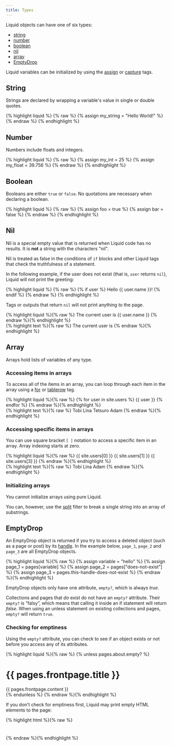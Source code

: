 ```yaml
---
title: Types
---
```


Liquid objects can have one of six types:

- [string](#string)
- [number](#number)
- [boolean](#boolean)
- [nil](#nil)
- [array](#array)
- [EmptyDrop](#emptydrop)

Liquid variables can be initialized by using the [assign](/tags/#assign) or [capture](/tags/#capture) tags.

## String

Strings are declared by wrapping a variable's value in single or double quotes.

{% highlight liquid %}
{% raw %}
{% assign my_string = "Hello World!" %}
{% endraw %}
{% endhighlight %}

## Number

Numbers include floats and integers.

{% highlight liquid %}
{% raw %}
{% assign my_int = 25 %}
{% assign my_float = 39.756 %}
{% endraw %}
{% endhighlight %}

## Boolean

Booleans are either `true` or `false`. No quotations are necessary when declaring a boolean.

{% highlight liquid %}
{% raw %}
{% assign foo = true %}
{% assign bar = false %}
{% endraw %}
{% endhighlight %}

## Nil

Nil is a special empty value that is returned when Liquid code has no results. It is **not** a string with the characters "nil".

Nil is treated as false in the conditions of `if` blocks and other Liquid tags that check the truthfulness of a statement.

In the following example, if the user does not exist (that is, `user` returns `nil`), Liquid will not print the greeting:

{% highlight liquid %}
{% raw %}
{% if user %}
  Hello {{ user.name }}!
{% endif %}
{% endraw %}
{% endhighlight %}

Tags or outputs that return `nil` will not print anything to the page.

<div class="code-block code-block--input">
{% highlight liquid %}{% raw %}
The current user is {{ user.name }}
{% endraw %}{% endhighlight %}
</div>

<div class="code-block code-block--output">
{% highlight text %}{% raw %}
The current user is
{% endraw %}{% endhighlight %}
</div>

## Array

Arrays hold lists of variables of any type.

### Accessing items in arrays

To access all of the items in an array, you can loop through each item in the array using a [for](/tags/#for) or [tablerow](/tags/#tablerow) tag.

<div class="code-block code-block--input">
{% highlight liquid %}{% raw %}
<!-- if site.users = "Tobi", "Lina", "Tetsuro", "Adam" -->
{% for user in site.users %}
  {{ user }}
{% endfor %}
{% endraw %}{% endhighlight %}
</div>

<div class="code-block code-block--output">
{% highlight text %}{% raw %}
Tobi Lina Tetsuro Adam
{% endraw %}{% endhighlight %}
</div>

### Accessing specific items in arrays

You can use square bracket `[ ]` notation to access a specific item in an array. Array indexing starts at zero.

<div class="code-block code-block--input">
{% highlight liquid %}{% raw %}
<!-- if site.users = "Tobi", "Lina", "Tetsuro", "Adam" -->
{{ site.users[0] }}
{{ site.users[1] }}
{{ site.users[3] }}
{% endraw %}{% endhighlight %}
</div>

<div class="code-block code-block--output">
{% highlight text %}{% raw %}
Tobi
Lina
Adam
{% endraw %}{% endhighlight %}
</div>

### Initializing arrays

You cannot initialize arrays using pure Liquid.

You can, however, use the [split](/filters/#split) filter to break a single string into an array of substrings.

## EmptyDrop

An EmptyDrop object is returned if you try to access a deleted object (such as a page or post) by its [handle](/basics/#Handles). In the example below, `page_1`, `page_2` and `page_3` are all EmptyDrop objects.

{% highlight liquid %}{% raw %}
{% assign variable = "hello" %}
{% assign page_1 = pages[variable] %}
{% assign page_2 = pages["does-not-exist"] %}
{% assign page_3 = pages.this-handle-does-not-exist %}
{% endraw %}{% endhighlight %}

EmptyDrop objects only have one attribute, `empty?`, which is always *true*.

Collections and pages that *do* exist do not have an `empty?` attribute. Their `empty?` is “falsy”, which means that calling it inside an if statement will return *false*. When using an  unless statement on existing collections and pages, `empty?` will return `true`.

### Checking for emptiness

Using the `empty?` attribute, you can check to see if an object exists or not before you access any of its attributes.

{% highlight liquid %}{% raw %}
{% unless pages.about.empty? %}
  <!-- This content will only print if the page with handle 'about' is not empty -->
  <h1>{{ pages.frontpage.title }}</h1>
  <div>{{ pages.frontpage.content }}</div>
{% endunless %}
{% endraw %}{% endhighlight %}

If you don't check for emptiness first, Liquid may print empty HTML elements to the page:

{% highlight html %}{% raw %}
<h1></h1>
<div></div>
{% endraw %}{% endhighlight %}
